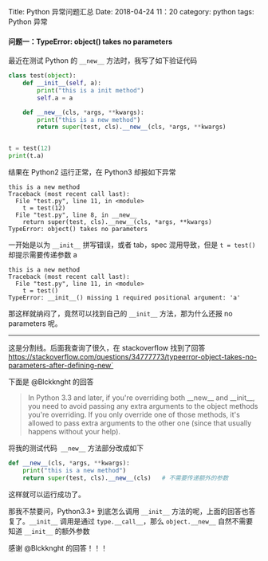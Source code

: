 Title: Python 异常问题汇总
Date: 2018-04-24 11：20
category: python
tags: Python 异常

#### 问题一：TypeError: object() takes no parameters

最近在测试 Python 的 `__new__` 方法时，我写了如下验证代码

```python
class test(object):
    def __init__(self, a):
        print("this is a init method")
        self.a = a

    def __new__(cls, *args, **kwargs):
        print("this is a new method")
        return super(test, cls).__new__(cls, *args, **kwargs)


t = test(12)
print(t.a)
```

结果在 Python2 运行正常，在 Python3 却报如下异常

```shell
this is a new method
Traceback (most recent call last):
  File "test.py", line 11, in <module>
    t = test(12)
  File "test.py", line 8, in __new__
    return super(test, cls).__new__(cls, *args, **kwargs)
TypeError: object() takes no parameters
```

一开始是以为 `__init__` 拼写错误，或者 tab，spec 混用导致，但是 `t = test()` 却提示需要传递参数 a

```shell
this is a new method
Traceback (most recent call last):
  File "test.py", line 11, in <module>
    t = test()
TypeError: __init__() missing 1 required positional argument: 'a'
```

那这样就纳闷了，竟然可以找到自己的 `__init__` 方法，那为什么还报 no parameters 呢。

----------
这是分割线。后面我查询了很久，在 stackoverflow 找到了回答
https://stackoverflow.com/questions/34777773/typeerror-object-takes-no-parameters-after-defining-new`   

下面是 @Blckknght 的回答

>In Python 3.3 and later, if you're overriding both \_\_new\_\_ and \_\_init\_\_, you need to avoid passing any extra arguments to the object methods you're overriding. 
>If you only override one of those methods, it's allowed to pass extra arguments to the other one (since that usually happens without your help).

将我的测试代码` __new__` 方法部分改成如下

```python
def __new__(cls, *args, **kwargs):
    print("this is a new method")
    return super(test, cls).__new__(cls)   # 不需要传递额外的参数
```
这样就可以运行成功了。  

那我不禁要问，Python3.3+ 到底怎么调用 `__init__` 方法的呢，上面的回答也答复了。`__init__` 调用是通过 `type.__call__`，那么 `object.__new__` 自然不需要知道 `__init__`  的额外参数   

感谢 @Blckknght 的回答！！！

